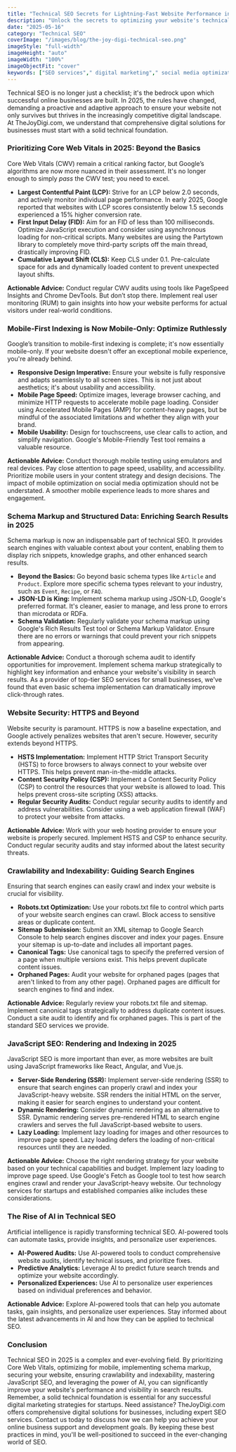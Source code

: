 ```yaml
---
title: "Technical SEO Secrets for Lightning-Fast Website Performance in 2025"
description: "Unlock the secrets to optimizing your website's technical SEO for speed and performance. This guide covers crucial technical SEO elements, including site speed, mobile-friendliness, and structured data, essential for ranking in 2025."
date: "2025-05-16"
category: "Technical SEO"
coverImage: "/images/blog/the-joy-digi-technical-seo.png"
imageStyle: "full-width"
imageHeight: "auto"
imageWidth: "100%"
imageObjectFit: "cover"
keywords: ["SEO services"," digital marketing"," social media optimization","SEO services for small businesses"," digital marketing strategies for startups"," social media marketing services"]
---
```


Technical SEO is no longer just a checklist; it's the bedrock upon which successful online businesses are built. In 2025, the rules have changed, demanding a proactive and adaptive approach to ensure your website not only survives but thrives in the increasingly competitive digital landscape. At TheJoyDigi.com, we understand that comprehensive digital solutions for businesses must start with a solid technical foundation.

### Prioritizing Core Web Vitals in 2025: Beyond the Basics

Core Web Vitals (CWV) remain a critical ranking factor, but Google’s algorithms are now more nuanced in their assessment. It's no longer enough to simply *pass* the CWV test; you need to excel.

*   **Largest Contentful Paint (LCP):** Strive for an LCP below 2.0 seconds, and actively monitor individual page performance. In early 2025, Google reported that websites with LCP scores consistently below 1.5 seconds experienced a 15% higher conversion rate.
*   **First Input Delay (FID):** Aim for an FID of less than 100 milliseconds. Optimize JavaScript execution and consider using asynchronous loading for non-critical scripts. Many websites are using the Partytown library to completely move third-party scripts off the main thread, drastically improving FID.
*   **Cumulative Layout Shift (CLS):** Keep CLS under 0.1. Pre-calculate space for ads and dynamically loaded content to prevent unexpected layout shifts.

**Actionable Advice:** Conduct regular CWV audits using tools like PageSpeed Insights and Chrome DevTools. But don’t stop there. Implement real user monitoring (RUM) to gain insights into how your website performs for actual visitors under real-world conditions.

### Mobile-First Indexing is Now Mobile-Only: Optimize Ruthlessly

Google’s transition to mobile-first indexing is complete; it's now essentially mobile-only. If your website doesn't offer an exceptional mobile experience, you're already behind.

*   **Responsive Design Imperative:** Ensure your website is fully responsive and adapts seamlessly to all screen sizes. This is not just about aesthetics; it's about usability and accessibility.
*   **Mobile Page Speed:** Optimize images, leverage browser caching, and minimize HTTP requests to accelerate mobile page loading. Consider using Accelerated Mobile Pages (AMP) for content-heavy pages, but be mindful of the associated limitations and whether they align with your brand.
*   **Mobile Usability:** Design for touchscreens, use clear calls to action, and simplify navigation. Google's Mobile-Friendly Test tool remains a valuable resource.

**Actionable Advice:** Conduct thorough mobile testing using emulators and real devices. Pay close attention to page speed, usability, and accessibility. Prioritize mobile users in your content strategy and design decisions. The impact of mobile optimization on social media optimization should not be understated. A smoother mobile experience leads to more shares and engagement.

### Schema Markup and Structured Data: Enriching Search Results in 2025

Schema markup is now an indispensable part of technical SEO. It provides search engines with valuable context about your content, enabling them to display rich snippets, knowledge graphs, and other enhanced search results.

*   **Beyond the Basics:** Go beyond basic schema types like `Article` and `Product`. Explore more specific schema types relevant to your industry, such as `Event`, `Recipe`, or `FAQ`.
*   **JSON-LD is King:** Implement schema markup using JSON-LD, Google's preferred format. It's cleaner, easier to manage, and less prone to errors than microdata or RDFa.
*   **Schema Validation:** Regularly validate your schema markup using Google's Rich Results Test tool or Schema Markup Validator. Ensure there are no errors or warnings that could prevent your rich snippets from appearing.

**Actionable Advice:** Conduct a thorough schema audit to identify opportunities for improvement. Implement schema markup strategically to highlight key information and enhance your website's visibility in search results. As a provider of top-tier SEO services for small businesses, we've found that even basic schema implementation can dramatically improve click-through rates.

### Website Security: HTTPS and Beyond

Website security is paramount. HTTPS is now a baseline expectation, and Google actively penalizes websites that aren't secure. However, security extends beyond HTTPS.

*   **HSTS Implementation:** Implement HTTP Strict Transport Security (HSTS) to force browsers to always connect to your website over HTTPS. This helps prevent man-in-the-middle attacks.
*   **Content Security Policy (CSP):** Implement a Content Security Policy (CSP) to control the resources that your website is allowed to load. This helps prevent cross-site scripting (XSS) attacks.
*   **Regular Security Audits:** Conduct regular security audits to identify and address vulnerabilities. Consider using a web application firewall (WAF) to protect your website from attacks.

**Actionable Advice:** Work with your web hosting provider to ensure your website is properly secured. Implement HSTS and CSP to enhance security. Conduct regular security audits and stay informed about the latest security threats.

### Crawlability and Indexability: Guiding Search Engines

Ensuring that search engines can easily crawl and index your website is crucial for visibility.

*   **Robots.txt Optimization:** Use your robots.txt file to control which parts of your website search engines can crawl. Block access to sensitive areas or duplicate content.
*   **Sitemap Submission:** Submit an XML sitemap to Google Search Console to help search engines discover and index your pages. Ensure your sitemap is up-to-date and includes all important pages.
*   **Canonical Tags:** Use canonical tags to specify the preferred version of a page when multiple versions exist. This helps prevent duplicate content issues.
*   **Orphaned Pages:** Audit your website for orphaned pages (pages that aren't linked to from any other page). Orphaned pages are difficult for search engines to find and index.

**Actionable Advice:** Regularly review your robots.txt file and sitemap. Implement canonical tags strategically to address duplicate content issues. Conduct a site audit to identify and fix orphaned pages. This is part of the standard SEO services we provide.

### JavaScript SEO: Rendering and Indexing in 2025

JavaScript SEO is more important than ever, as more websites are built using JavaScript frameworks like React, Angular, and Vue.js.

*   **Server-Side Rendering (SSR):** Implement server-side rendering (SSR) to ensure that search engines can properly crawl and index your JavaScript-heavy website. SSR renders the initial HTML on the server, making it easier for search engines to understand your content.
*   **Dynamic Rendering:** Consider dynamic rendering as an alternative to SSR. Dynamic rendering serves pre-rendered HTML to search engine crawlers and serves the full JavaScript-based website to users.
*   **Lazy Loading:** Implement lazy loading for images and other resources to improve page speed. Lazy loading defers the loading of non-critical resources until they are needed.

**Actionable Advice:** Choose the right rendering strategy for your website based on your technical capabilities and budget. Implement lazy loading to improve page speed. Use Google's Fetch as Google tool to test how search engines crawl and render your JavaScript-heavy website. Our technology services for startups and established companies alike includes these considerations.

### The Rise of AI in Technical SEO

Artificial intelligence is rapidly transforming technical SEO. AI-powered tools can automate tasks, provide insights, and personalize user experiences.

*   **AI-Powered Audits:** Use AI-powered tools to conduct comprehensive website audits, identify technical issues, and prioritize fixes.
*   **Predictive Analytics:** Leverage AI to predict future search trends and optimize your website accordingly.
*   **Personalized Experiences:** Use AI to personalize user experiences based on individual preferences and behavior.

**Actionable Advice:** Explore AI-powered tools that can help you automate tasks, gain insights, and personalize user experiences. Stay informed about the latest advancements in AI and how they can be applied to technical SEO.

### Conclusion

Technical SEO in 2025 is a complex and ever-evolving field. By prioritizing Core Web Vitals, optimizing for mobile, implementing schema markup, securing your website, ensuring crawlability and indexability, mastering JavaScript SEO, and leveraging the power of AI, you can significantly improve your website's performance and visibility in search results. Remember, a solid technical foundation is essential for any successful digital marketing strategies for startups. Need assistance? TheJoyDigi.com offers comprehensive digital solutions for businesses, including expert SEO services. Contact us today to discuss how we can help you achieve your online business support and development goals. By keeping these best practices in mind, you'll be well-positioned to succeed in the ever-changing world of SEO.